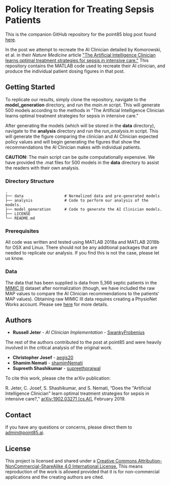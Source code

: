 # Policy Iteration for Treating Sepsis Patients

This is the companion GitHub repository for the point85 blog post found [here](https://point85.ai/artificial-intelligence-clinician).

In the post we attempt to recreate the AI Clinician detailed by Komorowski, et al. in their _Nature Medicine_ article ["The Artificial Intelligence Clinician learns optimal treatment strategies for sepsis in intensive care."](https://www.nature.com/articles/s41591-018-0213-5)  This repository contains the MATLAB code used to recreate their AI clinician, and produce the individual patient dosing figures in that post.

## Getting Started
To replicate our results, simply clone the repository, navigate to the **model_generation** directory, and run the *main.m* script.  This will generate 500 models according to the methods in "The Artificial Intelligence Clinician learns optimal treatment strategies for sepsis in intensive care."

After generating the models (which will be stored in the **data** directory), navigate to the **analysis** directory and run the *run_analysis.m* script.  This will generate the figure comparing the clinician and AI Clinician expected policy values and will begin generating the figures that show the recommendations the AI Clinician makes with individual patients.

**CAUTION:**  The main script can be quite computationally expensive.  We have provided the .mat files for 500 models in the **data** directory to assist the readers with their own analysis.

### Directory Structure

    .
    ├── data                  # Normalized data and pre-generated models
    ├── analysis              # Code to perform our analysis of the models.
    ├── model_generation      # Code to generate the AI Clinician models.
    ├── LICENSE
    └── README.md

### Prerequisites
All code was written and tested using MATLAB 2018a and MATLAB 2018b for OSX and Linux.  There should not be any additional packages that are needed to replicate our analysis.  If you find this is not the case, please let us know.

### Data
The data that has been supplied is data from 5,366 septic patients in the [MIMIC III](https://mimic.physionet.org/) dataset after normalization (though, we have included the raw MAP values to compare the AI Clinician recommendations to the patients' MAP values).  Obtaining raw MIMIC III data requires creating a PhysioNet Works account.  Please see [here](https://mimic.physionet.org/gettingstarted/access/) for more details.  

## Authors

* **Russell Jeter** - *AI Clinician Implementation* - [SwankyFrobenius](https://github.com/SwankyFrobenius)

The rest of the authors contributed to the post at point85 and were heavily involved in the critical analysis of the original work.
* **Christopher Josef** - [aegis20](https://github.com/aegis20)
* **Shamim Nemati**  - [shamimNemati](https://github.com/shamimNemati)
* **Supreeth Shashikumar** - [supreethprajwal](https://github.com/supreethprajwal)

To cite this work, please cite the arXiv publication:

R. Jeter, C. Josef, S. Shashikumar, and S. Nemati, “Does the "Artificial Intelligence Clinician" learn optimal treatment strategies for sepsis in intensive care?,” [arXiv:1902.03271 [cs.AI]](https://arxiv.org/abs/1902.03271), February 2019.

## Contact
If you have any questions or concerns, please direct them to [admin@point85.ai](admin@point85.ai).
## License

This project is licensed and shared under a [Creative Commons Attribution-NonCommercial-ShareAlike 4.0 International License.](https://creativecommons.org/licenses/by-nc-sa/4.0/legalcode) This means reproduction of the work is allowed provided that it is for non-commercial applications and the creating authors are cited.
